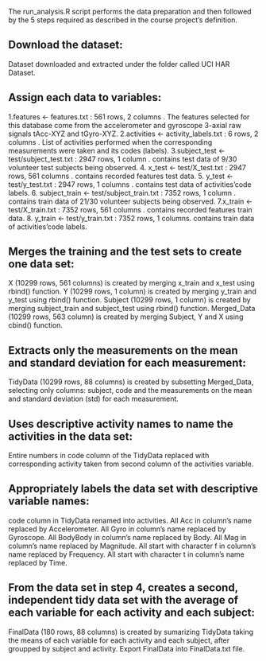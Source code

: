 The run_analysis.R script performs the data preparation and then followed by the 5 steps required as described in the course project’s definition.

## Download the dataset:

  Dataset downloaded and extracted under the folder called UCI HAR Dataset.

## Assign each data to variables:

  1.features <- features.txt : 561 rows, 2 columns .
  The features selected for this database come from the accelerometer and gyroscope 3-axial raw signals tAcc-XYZ and tGyro-XYZ.
  2.activities <- activity_labels.txt : 6 rows, 2 columns .
  List of activities performed when the corresponding measurements were taken and its codes (labels).
  3.subject_test <- test/subject_test.txt : 2947 rows, 1 column .
  contains test data of 9/30 volunteer test subjects being observed.
  4. x_test <- test/X_test.txt : 2947 rows, 561 columns .
  contains recorded features test data.
  5. y_test <- test/y_test.txt : 2947 rows, 1 columns .
  contains test data of activities’code labels.
  6. subject_train <- test/subject_train.txt : 7352 rows, 1 column .
  contains train data of 21/30 volunteer subjects being observed.
  7.x_train <- test/X_train.txt : 7352 rows, 561 columns .
  contains recorded features train data.
  8. y_train <- test/y_train.txt : 7352 rows, 1 columns. 
  contains train data of activities’code labels.

## Merges the training and the test sets to create one data set:

  X (10299 rows, 561 columns) is created by merging x_train and x_test using rbind() function.
  Y (10299 rows, 1 column) is created by merging y_train and y_test using rbind() function.
  Subject (10299 rows, 1 column) is created by merging subject_train and subject_test using rbind() function.
  Merged_Data (10299 rows, 563 column) is created by merging Subject, Y and X using cbind() function.

## Extracts only the measurements on the mean and standard deviation for each measurement:
  TidyData (10299 rows, 88 columns) is created by subsetting Merged_Data, selecting only columns: subject, code and the measurements on   the mean and standard deviation (std) for each measurement.

## Uses descriptive activity names to name the activities in the data set:
  Entire numbers in code column of the TidyData replaced with corresponding activity taken from second column of the  activities variable.
 
## Appropriately labels the data set with descriptive variable names:
  code column in TidyData renamed into activities.
  All Acc in column’s name replaced by Accelerometer.
  All Gyro in column’s name replaced by Gyroscope.
  All BodyBody in column’s name replaced by Body.
  All Mag in column’s name replaced by Magnitude.
  All start with character f in column’s name replaced by Frequency.
  All start with character t in column’s name replaced by Time.

## From the data set in step 4, creates a second, independent tidy data set with the average of each variable for each activity and each subject:
  FinalData (180 rows, 88 columns) is created by sumarizing TidyData taking the means of each variable for each activity and each         subject, after groupped by subject and activity.
  Export FinalData into FinalData.txt file.
